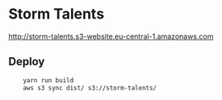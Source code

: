 # Storm Talents

http://storm-talents.s3-website.eu-central-1.amazonaws.com

## Deploy

``` bash
    yarn run build
    aws s3 sync dist/ s3://storm-talents/
```
